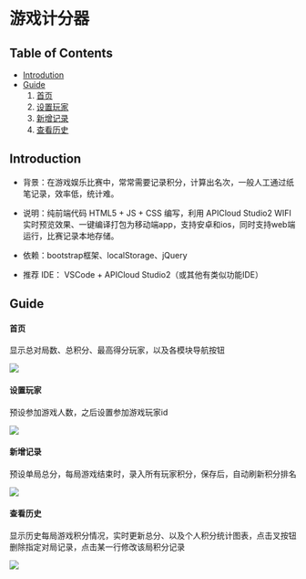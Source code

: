 # 游戏计分器
## Table of Contents

- [Introdution](#introduction)
- [Guide](#guide)
  1. [首页](#首页)
  2. [设置玩家](#设置玩家)
  3. [新增记录](#新增记录)
  4. [查看历史](#查看历史)



## Introduction

- 背景：在游戏娱乐比赛中，常常需要记录积分，计算出名次，一般人工通过纸笔记录，效率低，统计难。

- 说明：纯前端代码 HTML5 + JS + CSS 编写，利用 APICloud Studio2 WIFI实时预览效果、一键编译打包为移动端app，支持安卓和ios，同时支持web端运行，比赛记录本地存储。

- 依赖：bootstrap框架、localStorage、jQuery
- 推荐 IDE： VSCode + APICloud Studio2（或其他有类似功能IDE）



## Guide

#### 首页

显示总对局数、总积分、最⾼得分玩家，以及各模块导航按钮 

![](https://github.com/RainFZY/GameScoreCalculator/blob/master/images/首页.jpg)

#### 设置玩家

预设参加游戏人数，之后设置参加游戏玩家id

![](https://github.com/RainFZY/GameScoreCalculator/blob/master/images/设置玩家.jpg)

#### 新增记录

预设单局总分，每局游戏结束时，录⼊所有玩家积分，保存后，自动刷新积分排名 

![](https://github.com/RainFZY/GameScoreCalculator/blob/master/images/新增记录.jpg)

#### 查看历史

显示历史每局游戏积分情况，实时更新总分、以及个人积分统计图表，点击叉按钮删除指定对局记录，点击某一行修改该局积分记录

![](https://github.com/RainFZY/GameScoreCalculator/blob/master/images/查看历史.jpg)

